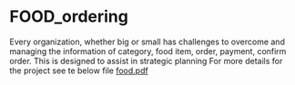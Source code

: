 # FOOD_ordering
Every organization, whether big or small has challenges to overcome and managing the information of category, food  item, order, payment, confirm order. This is designed to assist in strategic planning
For more details for the project see te below file
[food.pdf](https://github.com/akshithchappidi/FOOD_ordering/files/10288106/food.pdf)
